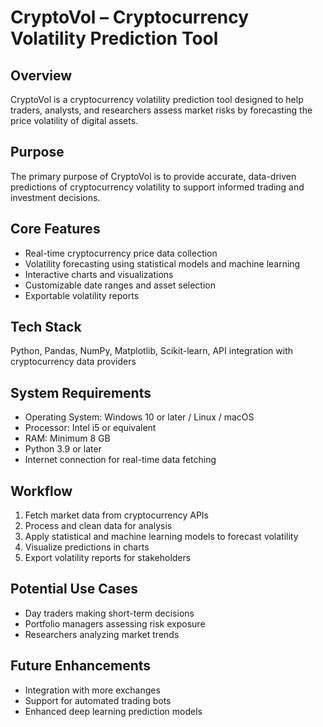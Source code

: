 # CryptoVol – Cryptocurrency Volatility Prediction Tool

## Overview
CryptoVol is a cryptocurrency volatility prediction tool designed to help traders, analysts, and researchers assess market risks by forecasting the price volatility of digital assets.

## Purpose
The primary purpose of CryptoVol is to provide accurate, data-driven predictions of cryptocurrency volatility to support informed trading and investment decisions.

## Core Features
- Real-time cryptocurrency price data collection
- Volatility forecasting using statistical models and machine learning
- Interactive charts and visualizations
- Customizable date ranges and asset selection
- Exportable volatility reports

## Tech Stack
Python, Pandas, NumPy, Matplotlib, Scikit-learn, API integration with cryptocurrency data providers

## System Requirements
- Operating System: Windows 10 or later / Linux / macOS  
- Processor: Intel i5 or equivalent  
- RAM: Minimum 8 GB  
- Python 3.9 or later  
- Internet connection for real-time data fetching

## Workflow
1. Fetch market data from cryptocurrency APIs  
2. Process and clean data for analysis  
3. Apply statistical and machine learning models to forecast volatility  
4. Visualize predictions in charts  
5. Export volatility reports for stakeholders

## Potential Use Cases
- Day traders making short-term decisions  
- Portfolio managers assessing risk exposure  
- Researchers analyzing market trends  

## Future Enhancements
- Integration with more exchanges  
- Support for automated trading bots  
- Enhanced deep learning prediction models
